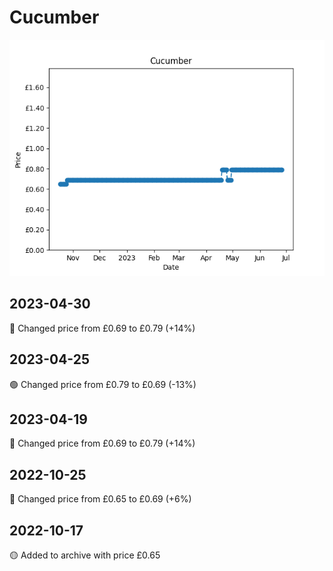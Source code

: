 # Cucumber
![](charts/product-240875011.png)
## 2023-04-30
🔴 Changed price from £0.69 to £0.79 (+14%)
## 2023-04-25
🟢 Changed price from £0.79 to £0.69 (-13%)
## 2023-04-19
🔴 Changed price from £0.69 to £0.79 (+14%)
## 2022-10-25
🔴 Changed price from £0.65 to £0.69 (+6%)
## 2022-10-17
🟡 Added to archive with price £0.65
